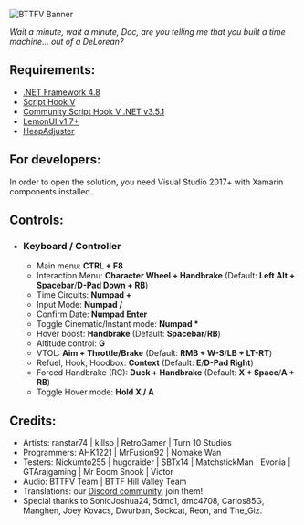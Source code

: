 ![BTTFV Banner](https://i.imgur.com/t4Qkym1.png)

*Wait a minute, wait a minute, Doc, are you telling me that you built a time machine... out of a DeLorean?*

## Requirements:
- [.NET Framework 4.8](https://dotnet.microsoft.com/en-us/download/dotnet-framework/thank-you/net48-web-installer)
- [Script Hook V](https://www.dev-c.com/gtav/scripthookv/)
- [Community Script Hook V .NET v3.5.1](https://github.com/crosire/scripthookvdotnet/releases)
- [LemonUI v1.7+](https://github.com/justalemon/LemonUI)
- [HeapAdjuster](https://www.gta5-mods.com/tools/heapadjuster)

## For developers:
In order to open the solution, you need Visual Studio 2017+ with Xamarin components installed.

## Controls:
- ### Keyboard **/** Controller
  - Main menu: **CTRL + F8**
  - Interaction Menu: **Character Wheel + Handbrake** (Default: **Left Alt + Spacebar**/**D-Pad Down + RB**)
  - Time Circuits: **Numpad +**
  - Input Mode: **Numpad /**
  - Confirm Date: **Numpad Enter**
  - Toggle Cinematic/Instant mode: **Numpad \***
  - Hover boost: **Handbrake** (Default: **Spacebar**/**RB**)
  - Altitude control: **G**
  - VTOL: **Aim + Throttle/Brake** (Default: **RMB + W-S**/**LB + LT-RT**)
  - Refuel, Hook, Hoodbox: **Context** (Default: **E**/**D-Pad Right**)
  - Forced Handbrake (RC): **Duck + Handbrake** (Default: **X + Space**/**A + RB**)
  - Toggle Hover mode: **Hold X / A**

## Credits:
- Artists: ranstar74 | killso | RetroGamer | Turn 10 Studios
- Programmers: AHK1221 | MrFusion92 | Nomake Wan
- Testers: Nickumto255 | hugoraider | SBTx14 | MatchstickMan | Evonia | GTArajgaming | Mr Boom Snook | Victor
- Audio: BTTFV Team | BTTF Hill Valley Team
- Translations: our [Discord community](https://discord.gg/rCae5uRtU3), join them!
- Special thanks to SonicJoshua24, 5dmc1, dmc4708, Carlos85G, Manghen, Joey Kovacs, Dwurban, Sockcat, Reon, and The_Giz.
